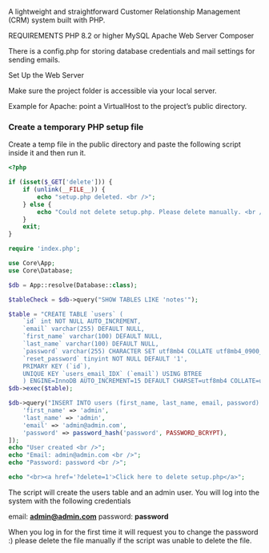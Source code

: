 A lightweight and straightforward Customer Relationship Management (CRM) system built with PHP.

REQUIREMENTS
PHP 8.2 or higher
MySQL
Apache Web Server
Composer

There is a config.php for storing database credentials and mail settings for sending emails. 

Set Up the Web Server

Make sure the project folder is accessible via your local server.

Example for Apache: point a VirtualHost to the project’s public directory.

### Create a temporary PHP setup file

Create a temp file in the public directory and paste the following script inside it and then run it.

```php
<?php 

if (isset($_GET['delete'])) {
    if (unlink(__FILE__)) {
        echo "setup.php deleted. <br />";
    } else {
        echo "Could not delete setup.php. Please delete manually. <br />";
    }
    exit;
}

require 'index.php';

use Core\App;
use Core\Database;

$db = App::resolve(Database::class);

$tableCheck = $db->query("SHOW TABLES LIKE 'notes'");

$table = "CREATE TABLE `users` (
    `id` int NOT NULL AUTO_INCREMENT,
    `email` varchar(255) DEFAULT NULL,
    `first_name` varchar(100) DEFAULT NULL,
    `last_name` varchar(100) DEFAULT NULL,
    `password` varchar(255) CHARACTER SET utf8mb4 COLLATE utf8mb4_0900_ai_ci NOT NULL,
    `reset_password` tinyint NOT NULL DEFAULT '1',
    PRIMARY KEY (`id`),
    UNIQUE KEY `users_email_IDX` (`email`) USING BTREE
    ) ENGINE=InnoDB AUTO_INCREMENT=15 DEFAULT CHARSET=utf8mb4 COLLATE=utf8mb4_0900_ai_ci;";
$db->exec($table);

$db->query("INSERT INTO users (first_name, last_name, email, password) VALUES(:first_name, :last_name, :email, :password)", [
    'first_name' => 'admin',
    'last_name' => 'admin',
    'email' => 'admin@admin.com',
    'password' => password_hash('password', PASSWORD_BCRYPT),
]); 
echo "User created <br />";
echo "Email: admin@admin.com <br />";
echo "Password: password <br />";

echo "<br><a href='?delete=1'>Click here to delete setup.php</a>";

```
The script will create the users table and an admin user.
You will log into the system with the following credentials

email: <b>admin@admin.com</b>
password: <b>password</b>

When you log in for the first time it will request you to change the password :)
please delete the file manually if the script was unable to delete the file.
